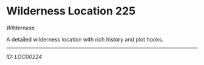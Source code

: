 # Wilderness Location 225

*Wilderness*

A detailed wilderness location with rich history and plot hooks.

---
*ID: LOC00224*
